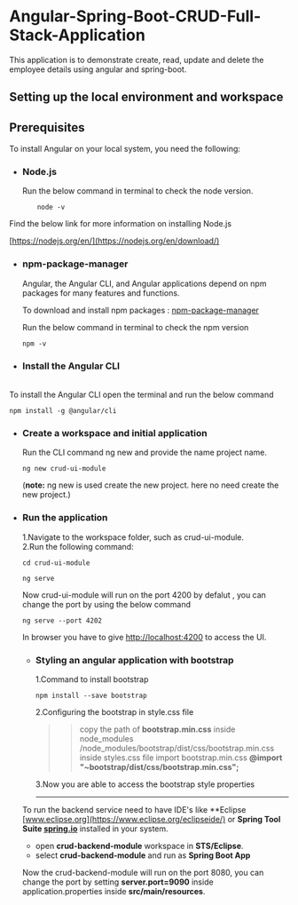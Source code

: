 # Angular-Spring-Boot-CRUD-Full-Stack-Application

This application is to demonstrate create, read, update and delete the employee details using angular and spring-boot.

## Setting up the local environment and workspace

## Prerequisites

To install Angular on your local system, you need the following:

* ### Node.js

     Run the below command in terminal to check the node version.
 
 ```
        node -v
 ```

   Find the below link for more information on installing Node.js

   [https://nodejs.org/en/](https://nodejs.org/en/download/)
   
  
* ### npm-package-manager

   Angular, the Angular CLI, and Angular applications depend on npm packages for many features and functions. 
   
   To download and install npm packages : [npm-package-manager](https://docs.npmjs.com/cli/v7/commands/npm-install)
   
   Run the below command in terminal to check the npm version
   
   ```      
   npm -v
   ```
        
* ### Install the Angular CLI
\
      To install the Angular CLI open the terminal and run the below command
   
   ```
   npm install -g @angular/cli
   ```

* ### Create a workspace and initial application

     Run the CLI command ng new and provide the name project name.
     
     ```
     ng new crud-ui-module
     ```
  
   (**note:** ng new is used create the new project. here no need create the new project.)
   
* ### Run the application

     1.Navigate to the workspace folder, such as crud-ui-module.
     \
     2.Run the following command:
     
     ```
     cd crud-ui-module
     
     ng serve 
     ```
    Now  crud-ui-module will run on the port 4200 by defalut , you can change the port by  using the below command
    
    ```
    ng serve --port 4202
    ```
    In browser you have to give [http://localhost:4200](http://localhost:4200/) to access the UI.
    
  * ### Styling an angular application with bootstrap

     1.Command to install bootstrap
     
     ```
     npm install --save bootstrap
     ```
     2.Configuring the bootstrap in style.css file
     
       >> copy the path of **bootstrap.min.css** inside node_modules
       >> /node_modules/bootstrap/dist/css/bootstrap.min.css
       >>inside styles.css file import bootstrap.min.css **@import "~bootstrap/dist/css/bootstrap.min.css";**
     
     
     3.Now you are able to access the bootstrap style properties
    
    
    ---
    
   To run the backend service need to have IDE's like **Eclipse [www.eclipse.org](https://www.eclipse.org/eclipseide/) 
   or **Spring Tool Suite [spring.io](https://spring.io/tools)** installed in your system.
   
     * open **crud-backend-module** workspace in **STS/Eclipse**.
     * select **crud-backend-module** and run as **Spring Boot App**
   
   Now the crud-backend-module will run on the port 8080, you can change the port by setting 
   **server.port=9090** inside application.properties inside **src/main/resources**.
    
   
   
   
  
   
